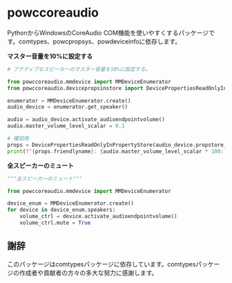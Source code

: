 # powccoreaudio
PythonからWindowsのCoreAudio COM機能を使いやすくするパッケージです。comtypes、powcpropsys、powdeviceinfoに依存します。 

**マスター音量を10%に設定する**

```python
# アクティブなスピーカーのマスター音量を10%に設定する。

from powccoreaudio.mmdevice import MMDeviceEnumerator
from powccoreaudio.devicepropsinstore import DevicePropertiesReadOnlyInPropertyStore

enumerator = MMDeviceEnumerator.create()
audio_device = enumerator.get_speaker()

audio = audio_device.activate_audioendpointvolume()
audio.master_volume_level_scalar = 0.1

# 確認用
props = DevicePropertiesReadOnlyInPropertyStore(audio_device.propstore_read)
print(f"{props.friendlyname}: {audio.master_volume_level_scalar * 100:.2f}%")
```

**全スピーカーのミュート**

```python
"""全スピーカーのミュート"""

from powccoreaudio.mmdevice import MMDeviceEnumerator

device_enum = MMDeviceEnumerator.create()
for device in device_enum.speakers:
    volume_ctrl = device.activate_audioendpointvolume()
    volume_ctrl.mute = True
```

## 謝辞

このパッケージはcomtypesパッケージに依存しています。comtypesパッケージの作成者や貢献者の方々の多大な努力に感謝します。
